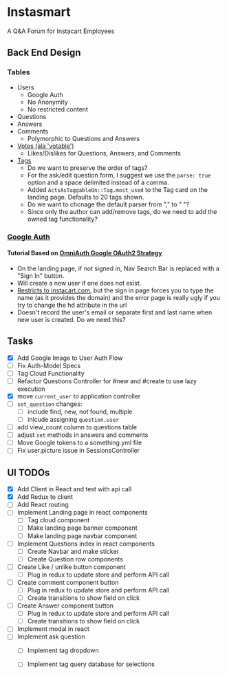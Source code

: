# Instasmart

A Q&A Forum for Instacart Employees

## Back End Design

### Tables
+ Users
    * Google Auth
    * No Anonymity
    * No restricted content
+ Questions
+ Answers
+ Comments
    * Polymorphic to Questions and Answers
+ [Votes (ala 'votable')](https://github.com/ryanto/acts_as_votable)
    * Likes/Dislikes for Questions, Answers, and Comments
+ [Tags](https://github.com/mbleigh/acts-as-taggable-on)
    * Do we want to preserve the order of tags?
    * For the ask/edit question form, I suggest we use the ```parse: true``` option and a space delimited instead of a comma.
    * Added ```ActsAsTaggableOn::Tag.most_used``` to the Tag card on the landing page. Defaults to 20 tags shown.
    * Do we want to chcnage the default parser from "," to " "?
    * Since only the author can add/remove tags, do we need to add the owned tag functionality?

### [Google Auth](https://richonrails.com/articles/google-authentication-in-ruby-on-rails/)

#### Tutorial Based on [OmniAuth Google OAuth2 Strategy](https://github.com/zquestz/omniauth-google-oauth2)
+ On the landing page, if not signed in, Nav Search Bar is replaced with a "Sign In" button.
+ Will create a new user if one does not exist.
+ [Restricts to instacart.com](https://stackoverflow.com/questions/23294102/restrict-login-with-google-oauth2-0-to-specific-whitelisted-domain-name-on-ruby), but the sign in page forces you to type the name (as it provides the domain) and the error page is really ugly if you try to change the hd attribute in the url
+ Doesn't record the user's email or separate first and last name when new user is created. Do we need this?


## Tasks
- [x] Add Google Image to User Auth Flow
- [ ] Fix Auth-Model Specs
- [ ] Tag Cloud Functionality
- [ ] Refactor Questions Controller for #new and #create to use lazy execution
- [x] move `current_user` to application controller
- [ ] `set_question` changes:
    - [ ] include find, new, not found, multiple
    - [ ] inlcude assigning `question.user`  
- [ ] add view_count column to questions table
- [ ] adjust `set` methods in answers and comments   
- [ ] Move Google tokens to a something.yml file
- [ ] Fix user.picture issue in SessionsController
## UI TODOs
- [x] Add Client in React and test with api call
- [x] Add Redux to client
- [ ] Add React routing
- [ ] Implement Landing page in react components
    - [ ] Tag cloud component
    - [ ] Make landing page banner component
    - [ ] Make landing page navbar component
- [ ] Implement Questions index in react components
    - [ ] Create Navbar and make sticker
    - [ ] Create Question row components
- [ ] Create Like / unlike button component
    - [ ] Plug in redux to update store and perform API call
- [ ] Create comment component button
    - [ ] Plug in redux to update store and perform API call
    - [ ] Create transitions to show field on click 
- [ ] Create Answer component button
    - [ ] Plug in redux to update store and perform API call
    - [ ] Create transitions to show field on click
- [ ] Implement modal in react
- [ ] Implement ask question
    - [ ] Implement tag dropdown 
    - [ ] Implement tag query database for selections






